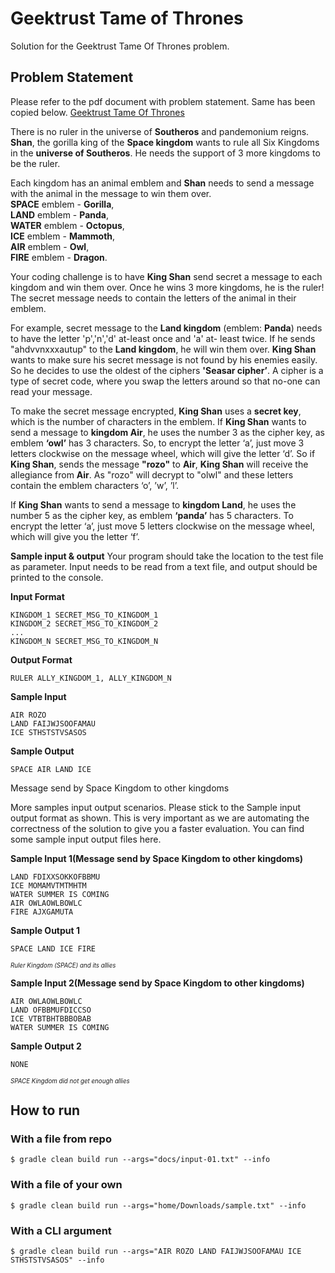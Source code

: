 # Geektrust Tame of Thrones

Solution for the Geektrust Tame Of Thrones problem.

## Problem Statement
Please refer to the pdf document with problem statement. Same has been copied below.
[Geektrust Tame Of Thrones](/docs/Geektrust_in_tameofthrones_java.pdf)

There is no ruler in the universe of **Southeros** and pandemonium reigns. **Shan**, the gorilla king of the **Space kingdom**
wants to rule all Six Kingdoms in the **universe of Southeros**. He needs the support of 3 more kingdoms to be the ruler.

Each kingdom has an animal emblem and **Shan** needs to send a message with the animal in the message to win them over.<br/>
**SPACE** emblem - **Gorilla**,<br/>
**LAND** emblem - **Panda**, <br/>
**WATER** emblem - **Octopus**,<br/>
**ICE** emblem - **Mammoth**, <br/>
**AIR** emblem - **Owl**,<br/>
**FIRE** emblem - **Dragon**.<br/>

Your coding challenge is to have **King Shan** send secret a message to each kingdom and win them over.
Once he wins 3 more kingdoms, he is the ruler! The secret message needs to contain the letters of the animal in their emblem.

For example, secret message to the **Land kingdom** (emblem: **Panda**) needs to have the letter 'p','n','d' at-least once and 'a' at-
least twice. If he sends "ahdvvnxxxautup" to the **Land kingdom**, he will win them over.
**King Shan** wants to make sure his secret message is not found by his enemies easily. So he decides to use the oldest of the
ciphers **'Seasar cipher’**. A cipher is a type of secret code, where you swap the letters around so that no-one can read your
message.

To make the secret message encrypted, **King Shan** uses a **secret key**, which is the number of characters in the emblem.
If **King Shan** wants to send a message to **kingdom Air**, he uses the number 3 as the cipher key, as emblem **‘owl’** has 3
characters. So, to encrypt the letter ‘a’, just move 3 letters clockwise on the message wheel, which will give the letter ‘d’.
So if **King Shan**, sends the message **"rozo"** to **Air**, **King Shan** will receive
the allegiance from **Air**. As "rozo" will decrypt to "olwl" and these letters
contain the emblem characters ‘o’, ’w’, ’l’.

If **King Shan** wants to send a message to **kingdom Land**, he uses the
number 5 as the cipher key, as emblem **‘panda’** has 5 characters. To
encrypt the letter ‘a’, just move 5 letters clockwise on the message
wheel, which will give you the letter ‘f’.

**Sample input & output**
Your program should take the location to the test file as parameter. Input needs to be read from a text file,
and output should be printed to the console.

**Input Format**
```
KINGDOM_1 SECRET_MSG_TO_KINGDOM_1
KINGDOM_2 SECRET_MSG_TO_KINGDOM_2
...
KINGDOM_N SECRET_MSG_TO_KINGDOM_N
```

**Output Format**
```
RULER ALLY_KINGDOM_1, ALLY_KINGDOM_N
```

**Sample Input**
```
AIR ROZO
LAND FAIJWJSOOFAMAU
ICE STHSTSTVSASOS
```

**Sample Output**
```
SPACE AIR LAND ICE
```

Message send by Space Kingdom to other kingdoms

More samples input output scenarios.
Please stick to the Sample input output format as shown. This is very important as we are automating the
correctness of the solution to give you a faster evaluation. You can find some sample input output files here.

**Sample Input 1(Message send by Space Kingdom to other kingdoms)**
```
LAND FDIXXSOKKOFBBMU
ICE MOMAMVTMTMHTM
WATER SUMMER IS COMING
AIR OWLAOWLBOWLC
FIRE AJXGAMUTA
```

**Sample Output 1**
```
SPACE LAND ICE FIRE
```
<sub><sup>*Ruler Kingdom (SPACE) and its allies*<sup/><sub/>

**Sample Input 2(Message send by Space Kingdom to other kingdoms)**
```
AIR OWLAOWLBOWLC
LAND OFBBMUFDICCSO
ICE VTBTBHTBBBOBAB
WATER SUMMER IS COMING
```

**Sample Output 2**
```
NONE
```
<sub><sup>*SPACE Kingdom did not get enough allies*<sup/><sub/>

## How to run

### With a file from repo
```console
$ gradle clean build run --args="docs/input-01.txt" --info
```

### With a file of your own
```console
$ gradle clean build run --args="home/Downloads/sample.txt" --info
```

### With a CLI argument
```console
$ gradle clean build run --args="AIR ROZO LAND FAIJWJSOOFAMAU ICE STHSTSTVSASOS" --info
```
